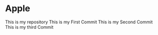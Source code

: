 # Apple
This is my repository 
This is my First Commit
This is my Second Commit
This is my third Commit
